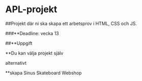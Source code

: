 # APL-projekt
##Projekt där ni ska skapa ett arbetsprov i HTML, CSS och JS. 

###**Deadline: vecka 13 

##**Uppgift

**Du kan välja projekt själv

alternativt

**skapa Sinus Skateboard Webshop

